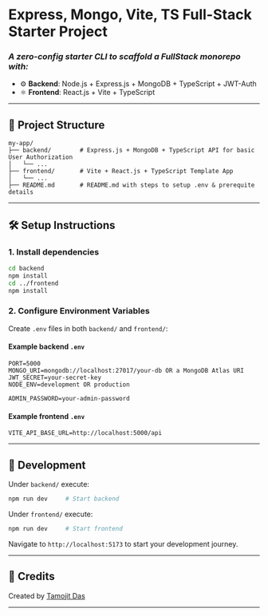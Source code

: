 # Express, Mongo, Vite, TS Full-Stack Starter Project

### *A zero-config starter CLI to scaffold a FullStack monorepo with:*

- ⚙️ **Backend**: Node.js + Express.js + MongoDB + TypeScript + JWT-Auth
- ⚛️ **Frontend**: React.js + Vite + TypeScript

---

## 📁 Project Structure

```
my-app/
├── backend/        # Express.js + MongoDB + TypeScript API for basic User Authorization
│   └── ...
├── frontend/       # Vite + React.js + TypeScript Template App
│   └── ...
├── README.md       # README.md with steps to setup .env & prerequite details
```

---

## 🛠 Setup Instructions

### 1. Install dependencies

```bash
cd backend
npm install
cd ../frontend
npm install
```

### 2. Configure Environment Variables

Create `.env` files in both `backend/` and `frontend/`:

#### Example backend `.env`

```
PORT=5000
MONGO_URI=mongodb://localhost:27017/your-db OR a MongoDB Atlas URI
JWT_SECRET=your-secret-key
NODE_ENV=development OR production

ADMIN_PASSWORD=your-admin-password
```

#### Example frontend `.env`

```
VITE_API_BASE_URL=http://localhost:5000/api
```

---

## 🧪 Development

Under `backend/` execute:

```bash
npm run dev     # Start backend
```

Under `frontend/` execute:

```bash
npm run dev     # Start frontend
```

Navigate to `http://localhost:5173` to start your development journey.

---

## 🙌 Credits

Created by [Tamojit Das](https://github.com/Tamoziit)

---